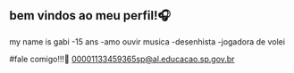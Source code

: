 ## bem vindos ao meu perfil!🎧

my name is gabi
-15 ans
-amo ouvir musica
-desenhista
-jogadora de volei

#fale comigo!!!📧
00001133459365sp@al.educacao.sp.gov.br
